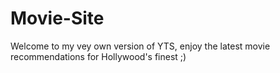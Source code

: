 # Movie-Site
Welcome to my vey own version of YTS, enjoy the latest movie recommendations for Hollywood's finest ;)
